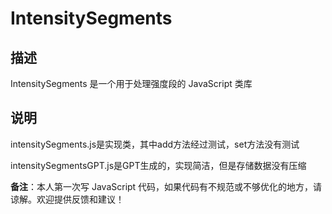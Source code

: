 # IntensitySegments

## 描述
IntensitySegments 是一个用于处理强度段的 JavaScript 类库

## 说明
intensitySegments.js是实现类，其中add方法经过测试，set方法没有测试

intensitySegmentsGPT.js是GPT生成的，实现简洁，但是存储数据没有压缩

**备注**：本人第一次写 JavaScript 代码，如果代码有不规范或不够优化的地方，请谅解。欢迎提供反馈和建议！

